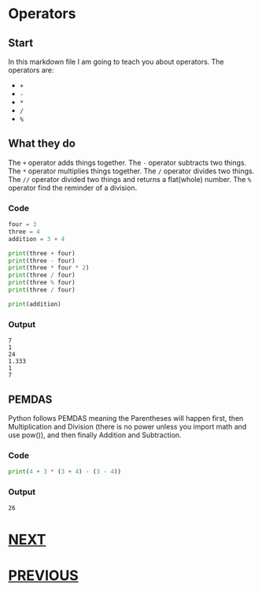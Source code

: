 # Operators

## Start
In this markdown file I am going to teach you about operators. The operators are:
- `+`
- `-`
- `*`
- `/`
- `%`

## What they do
The `+` operator adds things together.
The `-` operator subtracts two things.
The `*` operator multiplies things together.
The `/` operator divides two things.
The `//` operator divided two things and returns a flat(whole) number.
The `%` operator find the reminder of a division.

### Code
```python
four = 3
three = 4
addition = 3 + 4

print(three + four)
print(three - four)
print(three * four * 2)
print(three / four)
print(three % four)
print(three / four)

print(addition)
```

### Output
```shell
7
1
24
1.333
1
7
```

## PEMDAS
Python follows PEMDAS meaning the Parentheses will happen first, then Multiplication and Division (there is no power unless you import math and use pow()), and then finally Addition and Subtraction.

### Code
```python
print(4 + 3 * (3 + 4) - (3 - 4))
```

### Output
```shell
26
```

# [NEXT]()

# [PREVIOUS](2.%20variables.md)

